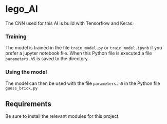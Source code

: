 # lego_AI

The CNN used for this AI is build with Tensorflow and Keras.

### Training

The model is trained in the file `train_model.py` or `train_model.ipynb` if you prefer a jupyter notebook file. When this Python file is executed a file `parameters.h5` is saved to the directory.

### Using the model

The model can then be used with the file `parameters.h5` in the Python file `guess_brick.py`


## Requirements
Be sure to install the relevant modules for this project.
